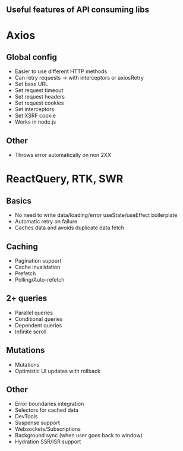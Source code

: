 ## Useful features of API consuming libs

# Axios
## Global config
- Easier to use different HTTP methods
- Can retry requests -> with interceptors or axiosRetry
- Set base URL
- Set request timeout
- Set request headers
- Set request cookies
- Set interceptors
- Set XSRF cookie
- Works in node.js

## Other
- Throws error automatically on non 2XX


# ReactQuery, RTK, SWR
## Basics
- No need to write data/loading/error useState/useEffect boilerplate
- Automatic retry on failure
- Caches data and avoids duplicate data fetch

## Caching
- Pagination support
- Cache invalidation
- Prefetch
- Polling/Auto-refetch

## 2+ queries
- Parallel queries
- Conditional queries
- Dependent queries
- Infinite scroll

## Mutations
- Mutations
- Optimistic UI updates with rollback

## Other
- Error boundaries integration
- Selectors for cached data
- DevTools
- Suspense support
- Websockets/Subscriptions
- Background sync (when user goes back to window)
- Hydration SSR/ISR support


